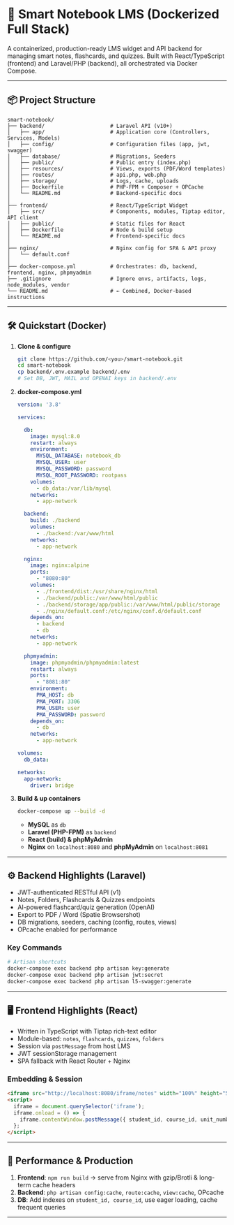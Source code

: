# 🚀 Smart Notebook LMS (Dockerized Full Stack)

A containerized, production-ready LMS widget and API backend for managing smart notes, flashcards, and quizzes. Built with React/TypeScript (frontend) and Laravel/PHP (backend), all orchestrated via Docker Compose.

---

## 📦 Project Structure

```
smart-notebook/
├── backend/                     # Laravel API (v10+)
│   ├── app/                     # Application core (Controllers, Services, Models)
│   ├── config/                  # Configuration files (app, jwt, swagger)
│   ├── database/                # Migrations, Seeders
│   ├── public/                  # Public entry (index.php)
│   ├── resources/               # Views, exports (PDF/Word templates)
│   ├── routes/                  # api.php, web.php
│   ├── storage/                 # Logs, cache, uploads
│   ├── Dockerfile               # PHP-FPM + Composer + OPCache
│   └── README.md                # Backend-specific docs
│
├── frontend/                    # React/TypeScript Widget
│   ├── src/                     # Components, modules, Tiptap editor, API client
│   ├── public/                  # Static files for React
│   ├── Dockerfile               # Node & build setup
│   └── README.md                # Frontend-specific docs
│
├── nginx/                       # Nginx config for SPA & API proxy
│   └── default.conf
│
├── docker-compose.yml           # Orchestrates: db, backend, frontend, nginx, phpmyadmin
├── .gitignore                   # Ignore envs, artifacts, logs, node_modules, vendor
└── README.md                    # ← Combined, Docker-based instructions
```

---

## 🛠️ Quickstart (Docker)

1. **Clone & configure**

   ```bash
   git clone https://github.com/<you>/smart-notebook.git
   cd smart-notebook
   cp backend/.env.example backend/.env
   # Set DB, JWT, MAIL and OPENAI keys in backend/.env
   ```

2. **docker-compose.yml**

   ```yaml
   version: '3.8'

   services:

     db:
       image: mysql:8.0
       restart: always
       environment:
         MYSQL_DATABASE: notebook_db
         MYSQL_USER: user
         MYSQL_PASSWORD: password
         MYSQL_ROOT_PASSWORD: rootpass
       volumes:
         - db_data:/var/lib/mysql
       networks:
         - app-network

     backend:
       build: ./backend
       volumes:
         - ./backend:/var/www/html
       networks:
         - app-network

     nginx:
       image: nginx:alpine
       ports:
         - "8080:80"
       volumes:
         - ./frontend/dist:/usr/share/nginx/html
         - ./backend/public:/var/www/html/public
         - ./backend/storage/app/public:/var/www/html/public/storage
         - ./nginx/default.conf:/etc/nginx/conf.d/default.conf
       depends_on:
         - backend
         - db
       networks:
         - app-network

     phpmyadmin:
       image: phpmyadmin/phpmyadmin:latest
       restart: always
       ports:
         - "8081:80"
       environment:
         PMA_HOST: db
         PMA_PORT: 3306
         PMA_USER: user
         PMA_PASSWORD: password
       depends_on:
         - db
       networks:
         - app-network

   volumes:
     db_data:

   networks:
     app-network:
       driver: bridge
   ```

3. **Build & up containers**

   ```bash
   docker-compose up --build -d
   ```

   * **MySQL** as `db`
   * **Laravel (PHP-FPM)** as `backend`
   * **React (build) & phpMyAdmin**
   * **Nginx** on `localhost:8080` and **phpMyAdmin** on `localhost:8081`

---

## ⚙️ Backend Highlights (Laravel)

* JWT-authenticated RESTful API (v1)
* Notes, Folders, Flashcards & Quizzes endpoints
* AI-powered flashcard/quiz generation (OpenAI)
* Export to PDF / Word (Spatie Browsershot)
* DB migrations, seeders, caching (config, routes, views)
* OPcache enabled for performance

### Key Commands

```bash
# Artisan shortcuts
docker-compose exec backend php artisan key:generate
docker-compose exec backend php artisan jwt:secret
docker-compose exec backend php artisan l5-swagger:generate
```

---

## 🖥 Frontend Highlights (React)

* Written in TypeScript with Tiptap rich-text editor
* Module-based: `notes`, `flashcards`, `quizzes`, `folders`
* Session via `postMessage` from host LMS
* JWT sessionStorage management
* SPA fallback with React Router + Nginx

### Embedding & Session

```html
<iframe src="http://localhost:8080/iframe/notes" width="100%" height="500"></iframe>
<script>
  iframe = document.querySelector('iframe');
  iframe.onload = () => {
    iframe.contentWindow.postMessage({ student_id, course_id, unit_number, lesson_title }, location.origin);
  };
</script>
```

---

## 🚀 Performance & Production

1. **Frontend**: `npm run build` → serve from Nginx with gzip/Brotli & long-term cache headers
2. **Backend**: `php artisan config:cache`, `route:cache`, `view:cache`, OPcache
3. **DB**: Add indexes on `student_id, course_id`, use eager loading, cache frequent queries


---


